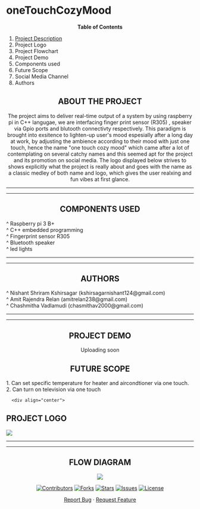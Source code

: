 # oneTouchCozyMood

<div align="center">
 
 **Table of Contents**
 
 <div align="left">
  
 1. [Project Description](#about-the-project) <br/>
 2. Project Logo <br/>
 3. Project Flowchart <br/>
 4. Project Demo <br/>
 5. Components used <br/>
 6. Future Scope <br/>
 7. Social Media Channel <br/>
 8. Authors <br/>
 
  <div align="center">
 
   
 ## **ABOUT THE PROJECT**
  
  The project aims to deliver real-time output of a system by using raspberry pi in C++ langugae, we are interfacing finger print sensor (R305) , speaker via Gpio ports and blutooth connectivty respectively. This paradigm is brought into exsitence to lighten-up user's mood espesially after a long day at work, by adjusting the ambience according to their mood with just one touch, hence the name "one touch cozy mood" which came after a lot of contemplating on several catchy names and this seemed apt for the project and its promotion on social media. The logo displayed below strives to shows explicitly what the project is really about and goes with the name as a classic medley of both name and logo, which gives the user realxing and fun vibes at first glance. 

 -----
 -----
  ## **COMPONENTS USED**
 
 <div align="left">
 ^ Raspberry pi 3 B+ <br/>
 ^ C++ embedded programming  <br/>
 ^ Fingerprint sensor R305  <br/>
 ^ Bluetooth speaker  <br/>
 ^ led lights <br/>
 
 <div align="center">
  
  -----
  -----
  
  ## **AUTHORS**
  
 <div align="left">
 ^ Nishant Shriram Kshirsagar (kshirsagarnishant124@gmail.com)  <br/>
 ^ Amit Rajendra Relan (amitrelan238@gmail.com)  <br/>
 ^ Chashmitha Vadlamudi (chasmithav2000@gmail.com)  <br/>
 <div align="center">
  
  -----
  -----
## **PROJECT DEMO**  
  Uploading soon
  
## **FUTURE SCOPE**
  
   <div align="left">
  1. Can set specific temperature for heater and aircondtioner via one touch.
  2. Can turn on television via one touch
  
      <div align="center">
       
## **PROJECT LOGO**
  
  ![](https://github.com/Nishant-web/oneTouchCozyMood/blob/main/IMG_0050.jpeg)
  
  <div align="center">
   
   -----
   -----
   
## **FLOW DIAGRAM**
   
  ![](https://github.com/Nishant-web/oneTouchCozyMood/blob/main/EB5AA2D1-B228-45EA-9A8C-F5E603E43BAF.jpeg)
  
  
  
  [![Contributors](https://img.shields.io/github/contributors/andretsolkas/oneTouchCozyMood.svg?style=for-the-badge)](https://github.com/andretsolkas/oneTouchCozyMood/graphs/contributors)
  [![Forks](https://img.shields.io/github/forks/andretsolkas/oneTouchCozyMood.svg?style=for-the-badge)](https://github.com/andretsolkas/oneTouchCozyMood/network/members)
  [![Stars](https://img.shields.io/github/stars/andretsolkas/oneTouchCozyMood.svg?style=for-the-badge)](https://github.com/andretsolkas/oneTouchCozyMood/stargazers)
  [![Issues](https://img.shields.io/github/issues/andretsolkas/oneTouchCozyMood.svg?style=for-the-badge)](https://github.com/andretsolkas/oneTouchCozyMood/issues)
  [![License](https://img.shields.io/github/license/andretsolkas/oneTouchCozyMood.svg?style=for-the-badge)](https://github.com/andretsolkas/oneTouchCozyMood/blob/main/LICENSE)
  
</div>

<div align="center">
  
  <a href="https://github.com/andretsolkas/oneTouchCozyMood/issues">Report Bug</a>
  ·
  <a href="https://github.com/andretsolkas/oneTouchCozyMood/issues">Request Feature</a>
  
</div>
